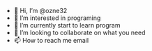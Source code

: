- 👋 Hi, I’m @ozne32
- 👀 I’m interested in programing
- 🌱 I’m currently start to learn program
- 💞️ I’m looking to collaborate on what you need
- 📫 How to reach me email

<!---
ozne32/ozne32 is a ✨ special ✨ repository because its `README.md` (this file) appears on your GitHub profile.
You can click the Preview link to take a look at your changes.
--->
